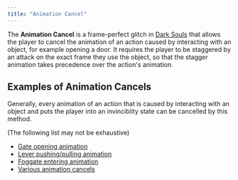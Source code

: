 ```yaml
---
title: "Animation Cancel"
---
```


The **Animation Cancel** is a frame-perfect glitch in [Dark Souls](/darksouls) that allows the player to cancel the animation of an action caused by interacting with an object, for example opening a door. It requires the player to be staggered by an attack on the exact frame they use the object, so that the stagger animation takes precedence over the action's animation.

## Examples of Animation Cancels

Generally, every animation of an action that is caused by interacting with an object and puts the player into an invinciblity state can be cancelled by this method.

(The following list may not be exhaustive)

- [Gate opening animation](//www.youtube.com/watch?v=xP31KrZLg_o)
- [Lever pushing/pulling animation](//www.twitch.tv/kronecker1/c/4640715)
- [Foggate entering animation](//www.twitch.tv/pibonacci/c/3717489)
- [Various animation cancels](//www.youtube.com/watch?v=hL6IaC4BIrg)
